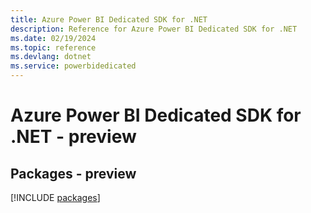 ```yaml
---
title: Azure Power BI Dedicated SDK for .NET
description: Reference for Azure Power BI Dedicated SDK for .NET
ms.date: 02/19/2024
ms.topic: reference
ms.devlang: dotnet
ms.service: powerbidedicated
---
```

# Azure Power BI Dedicated SDK for .NET - preview
## Packages - preview
[!INCLUDE [packages](power-bi-dedicated-index.md)]